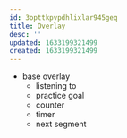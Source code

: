 ```yaml
---
id: 3opttkpvpdhlixlar945geq
title: Overlay
desc: ''
updated: 1633199321499
created: 1633199321499
---
```


* base overlay
    - listening to
    - practice goal
    - counter
    - timer
    - next segment
